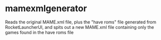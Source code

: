 # mamexmlgenerator
Reads the original MAME.xml file, plus the "have roms" file generated from RocketLauncherUI, and spits out a new MAME.xml file containing only the games found in the have roms file
